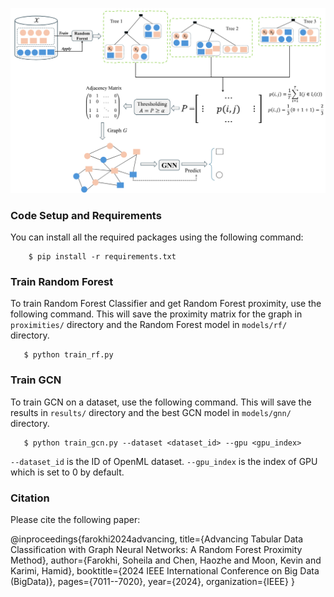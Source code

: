 ![RF-GNN Method](https://github.com/DSAatUSU/RF-GNN/blob/main/RF-GNN.png?raw=True)


### Code Setup and Requirements
You can install all the required packages using the following command:
```
    $ pip install -r requirements.txt
```

### Train Random Forest

To train Random Forest Classifier and get Random Forest proximity, use the following command. This will save the proximity matrix for the graph in `proximities/` directory and the Random Forest model in `models/rf/` directory.
```
   $ python train_rf.py
```

### Train GCN

To train GCN on a dataset, use the following command. This will save the results in `results/` directory and the best GCN model in `models/gnn/` directory.
```
   $ python train_gcn.py --dataset <dataset_id> --gpu <gpu_index>
```

`--dataset_id` is the ID of OpenML dataset.
`--gpu_index` is the index of GPU which is set to 0 by default.

### Citation

Please cite the following paper:

@inproceedings{farokhi2024advancing,
  title={Advancing Tabular Data Classification with Graph Neural Networks: A Random Forest Proximity Method},
  author={Farokhi, Soheila and Chen, Haozhe and Moon, Kevin and Karimi, Hamid},
  booktitle={2024 IEEE International Conference on Big Data (BigData)},
  pages={7011--7020},
  year={2024},
  organization={IEEE}
}
